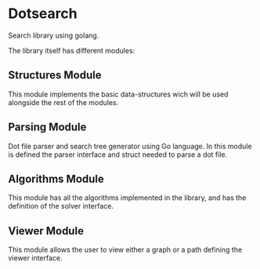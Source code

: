 # Dotsearch
Search library using golang. 

The library itself has different modules:
## Structures Module
This module implements the basic data-structures wich will be used alongside the rest of the modules.


## Parsing Module
Dot file parser and search tree generator using Go language.
In this module is defined the parser interface and struct needed to parse a dot file.

## Algorithms Module
This module has all the algorithms implemented in the library, and has the definition of the solver interface.

## Viewer Module
This module allows the user to view either a graph or a path defining the viewer interface.
